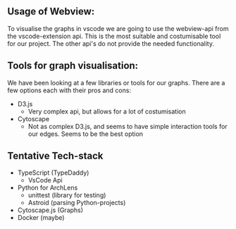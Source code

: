 ## Usage of Webview:
To visualise the graphs in vscode we are going to use the webview-api from the vscode-extension api. This is the most suitable and costumisable tool for our project. 
The other api's do not provide the needed functionality.

## Tools for graph visualisation:
We have been looking at a few libraries or tools for our graphs. There are a few options each with their pros and cons:
- D3.js
  - Very complex api, but allows for a lot of costumisation
- Cytoscape
  - Not as complex D3.js, and seems to have simple interaction tools for our edges. Seems to be the best option

## Tentative Tech-stack
- TypeScript (TypeDaddy)
  - VsCode Api
- Python for ArchLens
  - unittest (library for testing)
  - Astroid (parsing Python-projects)
- Cytoscape.js (Graphs)
- Docker (maybe)    